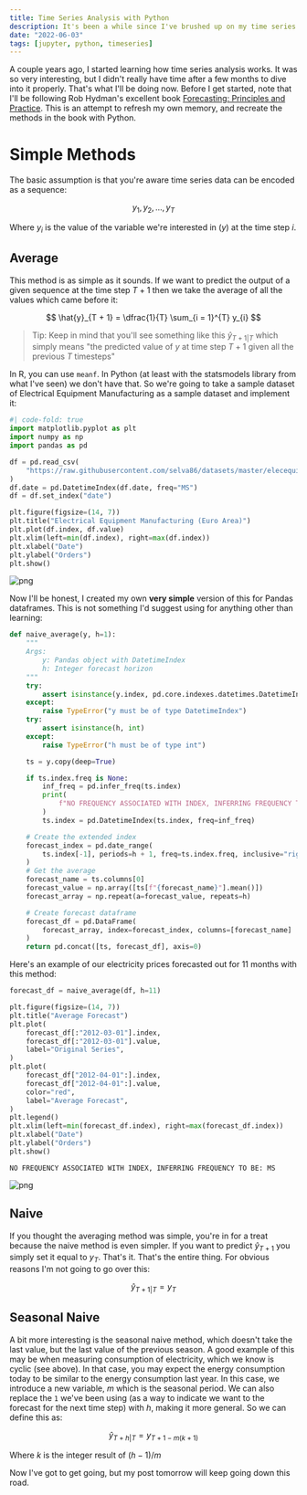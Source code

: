 ```yaml
---
title: Time Series Analysis with Python
description: It's been a while since I've brushed up on my time series forecasting techniques. Time to get on it (this is a work in progress).
date: "2022-06-03"
tags: [jupyter, python, timeseries]
---
```

A couple years ago, I started learning how time series analysis works. It was so very interesting, but I didn't really have time after a few months to dive into it properly. That's what I'll be doing now. Before I get started, note that I'll be following Rob Hydman's excellent book [Forecasting: Principles and Practice](https://otexts.com/fpp2/). This is an attempt to refresh my own memory, and recreate the methods in the book with Python.

# Simple Methods

The basic assumption is that you're aware time series data can be encoded as a sequence: 

$$
y_{1}, y_{2}, \dots , y_{T}
$$

Where $y_{i}$ is the value of the variable we're interested in ($y$) at the time step $i$. 

## Average

This method is as simple as it sounds. If we want to predict the output of a given sequence at the time step $T + 1$ then we take the average of all the values which came before it: 

$$
\hat{y}_{T + 1} = \dfrac{1}{T} \sum_{i = 1}^{T} y_{i}
$$

> Tip: Keep in mind that you'll see something like this $\hat{y}_{T+1 | T}$ which simply means "the predicted value of $y$ at time step $T+1$ given all the previous $T$ timesteps"

In R, you can use `meanf`. In Python (at least with the statsmodels library from what I've seen) we don't have that. So we're going to take a sample dataset of Electrical Equipment Manufacturing as a sample dataset and implement it: 


```python
#| code-fold: true
import matplotlib.pyplot as plt
import numpy as np
import pandas as pd

df = pd.read_csv(
    "https://raw.githubusercontent.com/selva86/datasets/master/elecequip.csv"
)
df.date = pd.DatetimeIndex(df.date, freq="MS")
df = df.set_index("date")

plt.figure(figsize=(14, 7))
plt.title("Electrical Equipment Manufacturing (Euro Area)")
plt.plot(df.index, df.value)
plt.xlim(left=min(df.index), right=max(df.index))
plt.xlabel("Date")
plt.ylabel("Orders")
plt.show()
```


    
![png](/2022-06-03-Time-Series-Analysis-With-Python_files/2022-06-03-Time-Series-Analysis-With-Python_2_0.png)
    


Now I'll be honest, I created my own **very simple** version of this for Pandas dataframes. This is not something I'd suggest using for anything other than learning: 


```python
def naive_average(y, h=1):
    """
    Args: 
        y: Pandas object with DatetimeIndex
        h: Integer forecast horizon
    """
    try:
        assert isinstance(y.index, pd.core.indexes.datetimes.DatetimeIndex)
    except:
        raise TypeError("y must be of type DatetimeIndex")
    try:
        assert isinstance(h, int)
    except:
        raise TypeError("h must be of type int")

    ts = y.copy(deep=True)

    if ts.index.freq is None:
        inf_freq = pd.infer_freq(ts.index)
        print(
            f"NO FREQUENCY ASSOCIATED WITH INDEX, INFERRING FREQUENCY TO BE: {inf_freq}"
        )
        ts.index = pd.DatetimeIndex(ts.index, freq=inf_freq)

    # Create the extended index
    forecast_index = pd.date_range(
        ts.index[-1], periods=h + 1, freq=ts.index.freq, inclusive="right"
    )
    # Get the average
    forecast_name = ts.columns[0]
    forecast_value = np.array([ts[f"{forecast_name}"].mean()])
    forecast_array = np.repeat(a=forecast_value, repeats=h)

    # Create forecast dataframe
    forecast_df = pd.DataFrame(
        forecast_array, index=forecast_index, columns=[forecast_name]
    )
    return pd.concat([ts, forecast_df], axis=0)
```

Here's an example of our electricity prices forecasted out for 11 months with this method: 


```python
forecast_df = naive_average(df, h=11)

plt.figure(figsize=(14, 7))
plt.title("Average Forecast")
plt.plot(
    forecast_df[:"2012-03-01"].index,
    forecast_df[:"2012-03-01"].value,
    label="Original Series",
)
plt.plot(
    forecast_df["2012-04-01":].index,
    forecast_df["2012-04-01":].value,
    color="red",
    label="Average Forecast",
)
plt.legend()
plt.xlim(left=min(forecast_df.index), right=max(forecast_df.index))
plt.xlabel("Date")
plt.ylabel("Orders")
plt.show()
```

    NO FREQUENCY ASSOCIATED WITH INDEX, INFERRING FREQUENCY TO BE: MS



    
![png](/2022-06-03-Time-Series-Analysis-With-Python_files/2022-06-03-Time-Series-Analysis-With-Python_6_1.png)
    


## Naive

If you thought the averaging method was simple, you're in for a treat because the naive method is even simpler. If you want to predict $\hat{y}_{T+1}$ you simply set it equal to $y_{T}$. That's it. That's the entire thing. For obvious reasons I'm not going to go over this: 

$$
\hat{y}_{T + 1 | T} = y_{T}
$$

## Seasonal Naive 

A bit more interesting is the seasonal naive method, which doesn't take the last value, but the last value of the previous season. A good example of this may be when measuring consumption of electricity, which we know is cyclic (see above). In that case, you may expect the energy consumption today to be similar to the energy consumption last year. In this case, we introduce a new variable, $m$ which is the seasonal period. We can also replace the `1` we've been using (as a way to indicate we want to the forecast for the next time step) with $h$, making it more general. So we can define this as: 

$$
\hat{y}_{T+h | T} = y_{T + 1 - m(k+1)}
$$

Where $k$ is the integer result of $(h-1)/m$

Now I've got to get going, but my post tomorrow will keep going down this road.